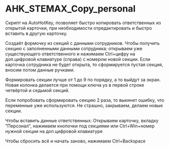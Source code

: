 # AHK_STEMAX_Copy_personal
Скрипт на AutoHotKey, позволяет быстро копировать ответственных из открытой карточки, при необходимости отредактировать и быстро вставить в другую карточку.

Создаёт формочку из секций с данными сотрудников.
Чтобы получить секцию с заполненными данными сотрудника: открываем уже существующего ответственного и нажимаем Ctrl+цифру на доп.цифровой клавиатуре (справа) с номером новой секции. 
Если карточка сотрудника не будет открыта, то сформируется пустая секция, вносим потом данные ручками. 

Формировать секции лучше от 1 до 9 по порядку, а то выйдут за экран. Новая колонка делается при помощи ключа ys в первой строке четвёртой и седьмой секций.

Если попробовать сформировать секцию 2 раза, то выкинет ошибку, что переменные уже используются. Не страшно, закрываем, делаем новые секции.

Чтобы вставить данные ответственных: Открываем карточку, вкладку "Персонал", нажимаем кнопочки под секциями или Ctrl+Win+номер нужной секции на доп.цифровой клавиатуре

Чтобы сбросить всё и начать заново, нажимаем Ctrl+Backspace
